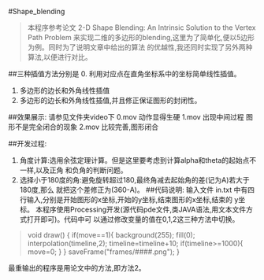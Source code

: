 #Shape_blending
>本程序参考论文 2-D Shape Blending: An Intrinsic Solution to the Vertex Path Problem
来实现二维的多边形的blending,这里为了简单化,便以5边形为例。同时为了说明文章中给出的算法 的优越性,我还同时实现了另外两种算法,以便进行对比。

##三种插值方法分别是
0. 利用对应点在直角坐标系中的坐标简单线性插值。
1. 多边形的边长和外角线性插值
2. 多边形的边长和外角线性插值,并且修正保证图形的封闭性。

##效果展示:
请参见文件夹video下
0.mov 动作显得生硬
1.mov 出现中间过程 图形不是完全闭合的现象 
2.mov 比较完善,图形闭合

##开发过程:
1. 角度计算:选用余弦定理计算。但是这里要考虑到计算alpha和theta的起始点不一样,以及正角 和负角的判断问题。
2. 选择小于180度的角:避免旋转超过180,最终角减去起始角的差(记为A)若大于180度,那么 就把这个差修正为(360-A)。
##代码说明:
输入文件 in.txt 中有四行输入,分别是开始图形的x坐标,开始的y坐标,结束图形的x坐标,结束的 y坐标。
本程序使用Processing开发(源代码pde文件,类JAVA语法,用文本文件方式打开即可)。代码中可 以通过修改变量的值在0,1,2这三种方法中切换。
>void draw() {
if(move==1){ 
  background(255);
  fill(0); 
  interpolation(timeline,2); 
  timeline=timeline+10; 
  if(timeline>=1000){
    move=0; 
    }
}
saveFrame("frames/####.png"); }

最重输出的程序是用论文中的方法,即方法2。

